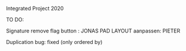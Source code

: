 Integrated Project 2020


TO DO:

Signature remove flag button : JONAS 
PAD LAYOUT aanpassen: PIETER

Duplication bug: fixed (only ordered by)
